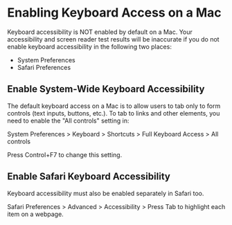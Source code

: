 # Enabling Keyboard Access on a Mac

Keyboard accessibility is NOT enabled by default on a Mac. Your accessibility and screen reader test results will be inaccurate if you do not enable keyboard accessibility in the following two places:

- System Preferences
- Safari Preferences

## Enable System-Wide Keyboard Accessibility

The default keyboard access on a Mac is to allow users to tab only to form controls (text inputs, buttons, etc.). To tab to links and other elements, you need to enable the "All controls" setting in:

System Preferences > Keyboard > Shortcuts > Full Keyboard Access > All controls

Press Control+F7 to change this setting.

## Enable Safari Keyboard Accessibility

Keyboard accessibility must also be enabled separately in Safari too.

Safari Preferences > Advanced > Accessibility > Press Tab to highlight each item on a webpage.